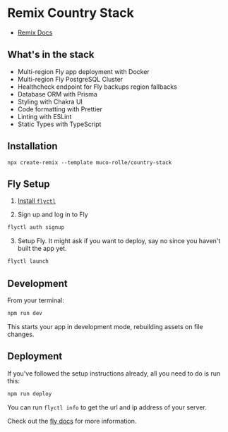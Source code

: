 # Remix Country Stack

- [Remix Docs](https://remix.run/docs)

## What's in the stack

- Multi-region Fly app deployment with Docker
- Multi-region Fly PostgreSQL Cluster
- Healthcheck endpoint for Fly backups region fallbacks
- Database ORM with Prisma
- Styling with Chakra UI
- Code formatting with Prettier
- Linting with ESLint
- Static Types with TypeScript

## Installation

`npx create-remix --template muco-rolle/country-stack`

## Fly Setup

1. [Install `flyctl`](https://fly.io/docs/getting-started/installing-flyctl/)

2. Sign up and log in to Fly

```sh
flyctl auth signup
```

3. Setup Fly. It might ask if you want to deploy, say no since you haven't built the app yet.

```sh
flyctl launch
```

## Development

From your terminal:

```sh
npm run dev
```

This starts your app in development mode, rebuilding assets on file changes.

## Deployment

If you've followed the setup instructions already, all you need to do is run this:

```sh
npm run deploy
```

You can run `flyctl info` to get the url and ip address of your server.

Check out the [fly docs](https://fly.io/docs/getting-started/node/) for more information.
